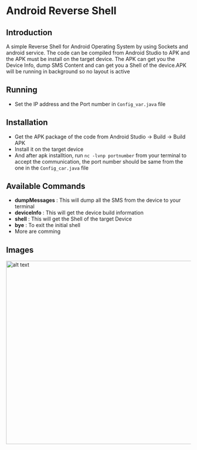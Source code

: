 # Android Reverse Shell

## Introduction
A simple Reverse Shell for Android Operating System by using Sockets and android service. The code can be compiled from Android Studio to APK and the APK must be install on the target device. The APK can get you the Device Info, dump SMS Content and can get you a Shell of the device.APK will be running in background so no layout is active 

## Running
* Set the IP address and the Port number in `Config_var.java` file

## Installation
* Get the APK package of the code from Android Studio -> Build -> Build APK
* Install it on the target device
* And after apk installtion, run `nc -lvnp portnumber` from your terminal to accept the communication, the port number should be same from the one in the `Config_car.java` file
## Available Commands 
* **dumpMessages** : This will dump all the SMS from the device to your terminal
* **deviceInfo** : This will get the device build information 
* **shell** : This will get the Shell of the target Device
* **bye** : To exit the initial shell 
* More are comming 

## Images
<img src="https://github.com/karma9874/AndroidReverseShell/blob/master/Images/shell.JPG" alt="alt text" width="850" height="500">




